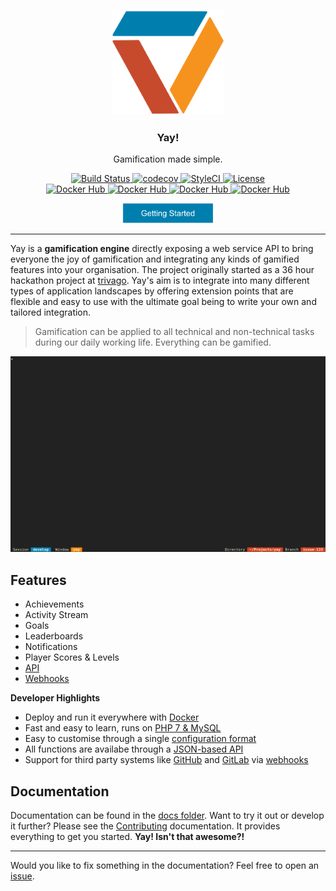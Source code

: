 <p align="center">
  <img alt="Yay! Logo" src="docs/src/logo.svg" height="168" />
  <h3 align="center">Yay!</h3>
  <p align="center">Gamification made simple.</p>
  <p align="center">
    <a href="https://travis-ci.org/sveneisenschmidt/yay">
        <img src="https://travis-ci.org/sveneisenschmidt/yay.svg?branch=master" alt="Build Status">
    </a>
    <a href="https://codecov.io/gh/sveneisenschmidt/yay">
        <img src="https://codecov.io/gh/sveneisenschmidt/yay/branch/master/graph/badge.svg" alt="codecov">
    </a>
    <a href="https://styleci.io/repos/85753371">
        <img src="https://styleci.io/repos/85753371/shield?branch=master" alt="StyleCI">
    </a>
    <a href="https://opensource.org/licenses/Apache-2.0">
        <img src="https://img.shields.io/badge/License-Apache%202.0-blue.svg" alt="License">
    </a><br>
    <a href="https://hub.docker.com/r/sveneisenschmidt/yay/">
        <img src="https://img.shields.io/badge/docker-.../yay:stable-green.svg" alt="Docker Hub">
    </a>
    <a href="https://hub.docker.com/r/sveneisenschmidt/yay/">
        <img src="https://img.shields.io/badge/docker-.../yay:dev-orange.svg" alt="Docker Hub">
    </a>
    <a href="https://hub.docker.com/r/sveneisenschmidt/yay/">
        <img src="https://img.shields.io/badge/docker-.../yay--demo:stable-green.svg" alt="Docker Hub">
    </a>
    <a href="https://hub.docker.com/r/sveneisenschmidt/yay/">
        <img src="https://img.shields.io/badge/docker-.../yay--demo:dev-orange.svg" alt="Docker Hub">
    </a>
  </p>
  <p align="center">
    <a href="docs/getting-started.md">
        <img src="docs/src/getting-started.svg" height="32">
    </a>
  </p>
</p>

---

Yay is a **gamification engine** directly exposing a web service API to bring everyone the joy of gamification and integrating any kinds of gamified features into your organisation. The project originally started as a 36 hour hackathon project at [trivago](https://github.com/trivago). Yay's aim is to integrate into many different types of application landscapes by offering extension points that are flexible and easy to use with the ultimate goal being to write your own and tailored integration.

> Gamification can be applied to all technical and non-technical tasks during our daily working life. Everything can be gamified.

<p align="center">
  <img alt="Yay! Demo" src="docs/src/teaser.gif" />
</p>

## Features
- Achievements
- Activity Stream
- Goals
- Leaderboards
- Notifications
- Player Scores & Levels
- [API](docs/examples.md#usage--api)
- [Webhooks](docs/under-the-hood.md#webhooks)

**Developer Highlights**
- Deploy and run it everywhere with [Docker](docs/getting-started.md#installation)
- Fast and easy to learn, runs on [PHP 7 & MySQL](docs/contributing.md#submit-a-pull-request)
- Easy to customise through a single [configuration format](docs/customisation.md#integration-with-third-parties)
- All functions are availabe through a [JSON-based API](docs/examples.md#usage--api)
- Support for third party systems like [GitHub](docs/under-the-hood.md#github) and [GitLab](docs/under-the-hood.md#gitlab) via [webhooks](docs/under-the-hood.md#webhooks)

## Documentation

Documentation can be found in the [docs folder](docs/README.md). Want to try it out or develop it further? Please see the [Contributing](docs/contributing.md) documentation. It provides everything to get you started. **Yay! Isn't that awesome?!**

---

Would you like to fix something in the documentation? Feel free to open an [issue](https://github.com/sveneisenschmidt/yay/issues).